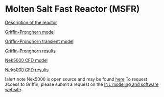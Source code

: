 # Molten Salt Fast Reactor (MSFR)

[Description of the reactor](msfr/reactor_description.md)

[Griffin-Pronghorn model](msfr/griffin_pgh_model.md)

[Griffin-Pronghorn transient model](msfr/griffin_pgh_transient_model.md)

[Griffin-Pronghorn results](msfr/griffin_pgh_results.md)

[Nek5000 CFD model](msfr/nek5000_cfd_model.md)

[Nek5000 CFD results](msfr/nek5000_cfd_results.md)

!alert note
Nek5000 is open source and may be found [here](https://github.com/Nek5000)
To request access to Griffin, please submit a request on the
[INL modeling and software website](https://modsimcode.inl.gov/SitePages/Home.aspx).
